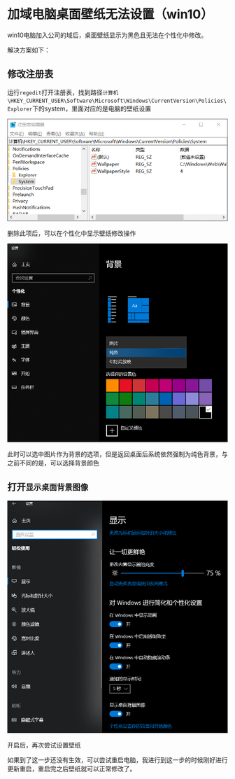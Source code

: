 # 加域电脑桌面壁纸无法设置（win10）

win10电脑加入公司的域后，桌面壁纸显示为黑色且无法在个性化中修改。

解决方案如下：

## 修改注册表

运行`regedit`打开注册表，找到路径`计算机\HKEY_CURRENT_USER\Software\Microsoft\Windows\CurrentVersion\Policies\Explorer`下的system，里面对应的是电脑的壁纸设置

![1563030040977](assets/1563030040977.png)

删除此项后，可以在个性化中显示壁纸修改操作

![1563030108896](assets/1563030108896.png)

此时可以选中图片作为背景的选项，但是返回桌面后系统依然强制为纯色背景，与之前不同的是，可以选择背景颜色

## 打开`显示桌面背景图像`

![1563030313428](assets/1563030313428.png)

开启后，再次尝试设置壁纸

如果到了这一步还没有生效，可以尝试重启电脑，我进行到这一步的时候刚好进行更新重启，重启完之后壁纸就可以正常修改了。

